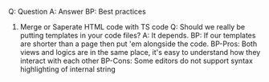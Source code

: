 Q: Question
A: Answer
BP: Best practices

1. Merge or Saperate HTML code with TS code
Q: Should we really be putting templates in your code files?
A: It depends.
BP: If our templates are shorter than a page then put 'em alongside the code.
BP-Pros: Both views and logics are in the same place, it's easy to understand how they interact with each other
BP-Cons: Some editors do not support syntax highlighting of internal string
